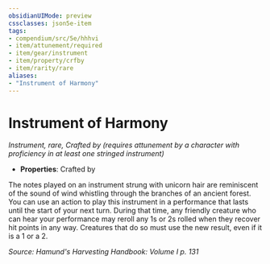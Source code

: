 ```yaml
---
obsidianUIMode: preview
cssclasses: json5e-item
tags:
- compendium/src/5e/hhhvi
- item/attunement/required
- item/gear/instrument
- item/property/crfby
- item/rarity/rare
aliases: 
- "Instrument of Harmony"
---
```

# Instrument of Harmony
*Instrument, rare, Crafted by (requires attunement by a character with proficiency in at least one stringed instrument)*  

- **Properties**: Crafted by

The notes played on an instrument strung with unicorn hair are reminiscent of the sound of wind whistling through the branches of an ancient forest. You can use an action to play this instrument in a performance that lasts until the start of your next turn. During that time, any friendly creature who can hear your performance may reroll any 1s or 2s rolled when they recover hit points in any way. Creatures that do so must use the new result, even if it is a 1 or a 2.

*Source: Hamund's Harvesting Handbook: Volume I p. 131*